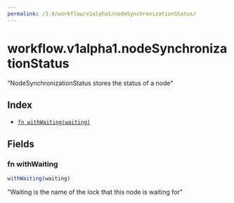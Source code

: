 ```yaml
---
permalink: /3.4/workflow/v1alpha1/nodeSynchronizationStatus/
---
```


# workflow.v1alpha1.nodeSynchronizationStatus

"NodeSynchronizationStatus stores the status of a node"

## Index

* [`fn withWaiting(waiting)`](#fn-withwaiting)

## Fields

### fn withWaiting

```ts
withWaiting(waiting)
```

"Waiting is the name of the lock that this node is waiting for"